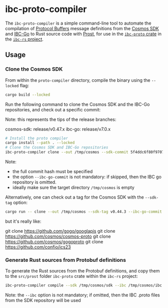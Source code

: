 # ibc-proto-compiler

The `ibc-proto-compiler` is a simple command-line tool to automate the compilation of [Protocol Buffers](https://developers.google.com/protocol-buffers) message definitions from the [Cosmos SDK](https://github.com/cosmos/cosmos-sdk) and [IBC-Go](https://github.com/cosmos/ibc-go) to Rust source code with [Prost](https://lib.rs/crates/prost), for use in the [`ibc-proto` crate](https://lib.rs/crates/ibc-proto) in the [`ibc-rs` project](https://github.com/informalsystems/ibc-rs/).

## Usage

### Clone the Cosmos SDK

From within the `proto-compiler` directory, compile the binary using the `--locked` flag:

```bash
cargo build --locked
```

Run the following command to clone the Cosmos SDK and the IBC-Go repositories, and check out a specific commit:

Note: this represents the tips of the release branches:

cosmos-sdk: release/v0.47.x
ibc-go: release/v7.0.x

```bash
# Install the proto compiler
cargo install --path . --locked
# Clone the Cosmos SDK and IBC-Go repositories
ibc-proto-compiler clone --out /tmp/cosmos --sdk-commit 5f4ddc6f80f9707320eec42182184207fff3833a --ibc-go-commit a58e5d2ff94672e1d2745bc689205281da2c1430
```

Note:

- the full commit hash must be specified
- the option `--ibc-go-commit` is not mandatory: if skipped, then the IBC go repository is omitted.
- ideally make sure the target directory `/tmp/cosmos` is empty

Alternatively, one can check out a tag for the Cosmos SDK with the `--sdk-tag` option:

```bash
cargo run -- clone --out /tmp/cosmos --sdk-tag v0.44.3 --ibc-go-commit 7cd110e8e58b84a283af8abe0af6eade6a0126b9
```

but it's really like:

git clone <https://github.com/gogo/googlapis>
git clone <https://github.com/cosmos/cosmos-proto>
git clone <https://github.com/cosmos/gogoproto>
git clone <https://github.com/confio/ics23>

### Generate Rust sources from Protobuf definitions

To generate the Rust sources from the Protobuf definitions, and copy them to the `src/prost` folder `ibc-proto` crate within the `ibc-rs` project:

```bash
ibc-proto-compiler compile --sdk /tmp/cosmos/sdk --ibc /tmp/cosmos/ibc --out ../proto/src/prost
```

Note: the `--ibc` option is not mandatory; if omitted, then the IBC .proto files from the SDK repository will be used
